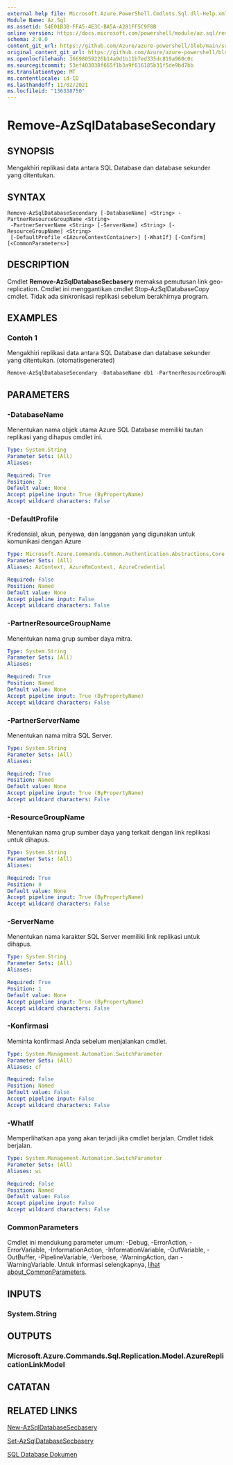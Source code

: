 ```yaml
---
external help file: Microsoft.Azure.PowerShell.Cmdlets.Sql.dll-Help.xml
Module Name: Az.Sql
ms.assetid: 54E01B3B-FFA5-4E3C-BA5A-A281FF5C9F8B
online version: https://docs.microsoft.com/powershell/module/az.sql/remove-azsqldatabasesecondary
schema: 2.0.0
content_git_url: https://github.com/Azure/azure-powershell/blob/main/src/Sql/Sql/help/Remove-AzSqlDatabaseSecondary.md
original_content_git_url: https://github.com/Azure/azure-powershell/blob/main/src/Sql/Sql/help/Remove-AzSqlDatabaseSecondary.md
ms.openlocfilehash: 36698059226b14a9d1b11b7ed335dc819a960c0c
ms.sourcegitcommit: 53ef403038f665f1b3a9f616185b31f5de9bd7bb
ms.translationtype: MT
ms.contentlocale: id-ID
ms.lasthandoff: 11/02/2021
ms.locfileid: "136338750"
---
```

# Remove-AzSqlDatabaseSecondary

## SYNOPSIS
Mengakhiri replikasi data antara SQL Database dan database sekunder yang ditentukan.

## SYNTAX

```
Remove-AzSqlDatabaseSecondary [-DatabaseName] <String> -PartnerResourceGroupName <String>
 -PartnerServerName <String> [-ServerName] <String> [-ResourceGroupName] <String>
 [-DefaultProfile <IAzureContextContainer>] [-WhatIf] [-Confirm] [<CommonParameters>]
```

## DESCRIPTION
Cmdlet **Remove-AzSqlDatabaseSecbasery** memaksa pemutusan link geo-replication.
Cmdlet ini menggantikan cmdlet Stop-AzSqlDatabaseCopy cmdlet.
Tidak ada sinkronisasi replikasi sebelum berakhirnya program.

## EXAMPLES

### Contoh 1

Mengakhiri replikasi data antara SQL Database dan database sekunder yang ditentukan. (otomatisgenerated)

<!-- Aladdin Generated Example -->
```powershell
Remove-AzSqlDatabaseSecondary -DatabaseName db1 -PartnerResourceGroupName rg2 -PartnerServerName secondaryserver -ResourceGroupName myresourcegroup -ServerName s1
```

## PARAMETERS

### -DatabaseName
Menentukan nama objek utama Azure SQL Database memiliki tautan replikasi yang dihapus cmdlet ini.

```yaml
Type: System.String
Parameter Sets: (All)
Aliases:

Required: True
Position: 2
Default value: None
Accept pipeline input: True (ByPropertyName)
Accept wildcard characters: False
```

### -DefaultProfile
Kredensial, akun, penyewa, dan langganan yang digunakan untuk komunikasi dengan Azure

```yaml
Type: Microsoft.Azure.Commands.Common.Authentication.Abstractions.Core.IAzureContextContainer
Parameter Sets: (All)
Aliases: AzContext, AzureRmContext, AzureCredential

Required: False
Position: Named
Default value: None
Accept pipeline input: False
Accept wildcard characters: False
```

### -PartnerResourceGroupName
Menentukan nama grup sumber daya mitra.

```yaml
Type: System.String
Parameter Sets: (All)
Aliases:

Required: True
Position: Named
Default value: None
Accept pipeline input: True (ByPropertyName)
Accept wildcard characters: False
```

### -PartnerServerName
Menentukan nama mitra SQL Server.

```yaml
Type: System.String
Parameter Sets: (All)
Aliases:

Required: True
Position: Named
Default value: None
Accept pipeline input: True (ByPropertyName)
Accept wildcard characters: False
```

### -ResourceGroupName
Menentukan nama grup sumber daya yang terkait dengan link replikasi untuk dihapus.

```yaml
Type: System.String
Parameter Sets: (All)
Aliases:

Required: True
Position: 0
Default value: None
Accept pipeline input: True (ByPropertyName)
Accept wildcard characters: False
```

### -ServerName
Menentukan nama karakter SQL Server memiliki link replikasi untuk dihapus.

```yaml
Type: System.String
Parameter Sets: (All)
Aliases:

Required: True
Position: 1
Default value: None
Accept pipeline input: True (ByPropertyName)
Accept wildcard characters: False
```

### -Konfirmasi
Meminta konfirmasi Anda sebelum menjalankan cmdlet.

```yaml
Type: System.Management.Automation.SwitchParameter
Parameter Sets: (All)
Aliases: cf

Required: False
Position: Named
Default value: False
Accept pipeline input: False
Accept wildcard characters: False
```

### -WhatIf
Memperlihatkan apa yang akan terjadi jika cmdlet berjalan.
Cmdlet tidak berjalan.

```yaml
Type: System.Management.Automation.SwitchParameter
Parameter Sets: (All)
Aliases: wi

Required: False
Position: Named
Default value: False
Accept pipeline input: False
Accept wildcard characters: False
```

### CommonParameters
Cmdlet ini mendukung parameter umum: -Debug, -ErrorAction, -ErrorVariable, -InformationAction, -InformationVariable, -OutVariable, -OutBuffer, -PipelineVariable, -Verbose, -WarningAction, dan -WarningVariable. Untuk informasi selengkapnya, [lihat about_CommonParameters](http://go.microsoft.com/fwlink/?LinkID=113216).

## INPUTS

### System.String

## OUTPUTS

### Microsoft.Azure.Commands.Sql.Replication.Model.AzureReplicationLinkModel

## CATATAN

## RELATED LINKS

[New-AzSqlDatabaseSecbasery](./New-AzSqlDatabaseSecondary.md)

[Set-AzSqlDatabaseSecbasery](./Set-AzSqlDatabaseSecondary.md)

[SQL Database Dokumen](https://docs.microsoft.com/azure/sql-database/)
